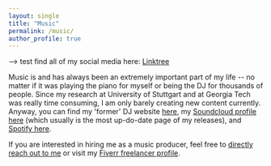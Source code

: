 ```yaml
---
layout: single
title: "Music"
permalink: /music/
author_profile: true
---
```


--> test find all of my social media here: [Linktree](https://linktr.ee/makzsounds?utm_source=linktree_profile_share&ltsid=aebca32e-44c2-46a1-b3d2-609d606e7ab8)

Music is and has always been an extremely important part of my life -- no matter if it was playing the piano for myself or being the DJ for thousands of people. Since my research at University of Stuttgart and at Georgia Tech was really time consuming, I am only barely creating new content currently. Anyway, you can find my 'former' DJ website [here](https://www.djmakz.de/), my [Soundcloud profile here](https://soundcloud.com/makz-969860584) (which usually is the most up-do-date page of my releases), and [Spotify here](https://open.spotify.com/artist/34vYufP5UYwhMAqZiPeeEq?si=pwC58am2SveDUN4N0dRDWw).

If you are interested in hiring me as a music producer, feel free to [directly reach out to me](mailto:m.schmitz096@outlook.com) or visit my [Fiverr freelancer profile](https://www.fiverr.com/makzsounds?up_rollout=true).